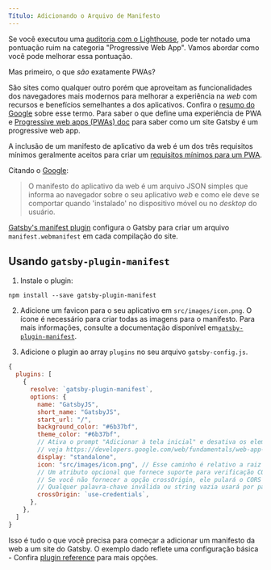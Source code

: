 ```yaml
---
Título: Adicionando o Arquivo de Manifesto
---
```


Se você executou uma [auditoria com o Lighthouse](/docs/audit-with-lighthouse/), pode ter notado uma pontuação ruim na categoria "Progressive Web App". Vamos abordar como você pode melhorar essa pontuação.

Mas primeiro, o que _são_ exatamente PWAs?

São sites como qualquer outro porém que aproveitam as funcionalidades dos navegadores mais modernos para melhorar a experiência na _web_ com recursos e benefícios semelhantes a dos aplicativos. Confira o [resumo do Google](https://developers.google.com/web/progressive-web-apps/) sobre esse termo. Para saber o que define uma experiência de PWA e [Progressive web apps (PWAs) doc](/docs/progressive-web-app/) para saber como um site Gatsby é um progressive web app.

A inclusão de um manifesto de aplicativo da web é um dos três requisitos mínimos geralmente aceitos para criar um [requisitos mínimos para um PWA](https://alistapart.com/article/yes-that-web-project-should-be-a-pwa#section1).

Citando o [Google](https://developers.google.com/web/fundamentals/web-app-manifest/):

> O manifesto do aplicativo da web é um arquivo JSON simples que informa ao navegador sobre o seu aplicativo _web_ e como ele deve se comportar quando 'instalado' no dispositivo móvel ou no _desktop_ do usuário.

[Gatsby's manifest plugin](/packages/gatsby-plugin-manifest/) configura o Gatsby para criar um arquivo `manifest.webmanifest` em cada compilação do site.

## Usando `gatsby-plugin-manifest`

1.  Instale o plugin:

```shell
npm install --save gatsby-plugin-manifest
```

2. Adicione um favicon para o seu aplicativo em `src/images/icon.png`. O ícone é necessário para criar todas as imagens para o manifesto. Para mais informações, consulte a documentação disponível em[`gatsby-plugin-manifest`](https://github.com/gatsbyjs/gatsby/blob/master/packages/gatsby-plugin-manifest/README.md).

3. Adicione o plugin ao array `plugins` no seu arquivo `gatsby-config.js`.

```javascript:title=gatsby-config.js
{
  plugins: [
    {
      resolve: `gatsby-plugin-manifest`,
      options: {
        name: "GatsbyJS",
        short_name: "GatsbyJS",
        start_url: "/",
        background_color: "#6b37bf",
        theme_color: "#6b37bf",
        // Ativa o prompt "Adicionar à tela inicial" e desativa os elementos de interface de usuário do navegador (incluindo o botão Voltar)
        // veja https://developers.google.com/web/fundamentals/web-app-manifest/#display
        display: "standalone",
        icon: "src/images/icon.png", // Esse caminho é relativo a raiz do site.
        // Um atributo opcional que fornece suporte para verificação CORS
        // Se você não fornecer a opção crossOrigin, ele pulará o CORS para manifesto
        // Qualquer palavra-chave inválida ou string vazia usará por padrão o valor "anonymous"
        crossOrigin: `use-credentials`,
      },
    },
  ]
}
```

Isso é tudo o que você precisa para começar a adicionar um manifesto da web a um site do Gatsby. O exemplo dado reflete uma configuração básica - Confira [plugin reference](/packages/gatsby-plugin-manifest/?=gatsby-plugin-manifest#automatic-mode) para mais opções.

